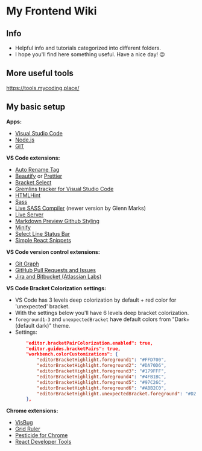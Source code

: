 # My Frontend Wiki

## Info
- Helpful info and tutorials categorized into different folders.
- I hope you'll find here something useful. Have a nice day! 😉

## More useful tools
https://tools.mycoding.place/

## My basic setup

**Apps:**
- [Visual Studio Code](https://code.visualstudio.com/)
- [Node.js](https://nodejs.org/en/)
- [GIT](https://git-scm.com/)

**VS Code extensions:**
- [Auto Rename Tag](https://marketplace.visualstudio.com/items?itemName=formulahendry.auto-rename-tag)
- [Beautify](https://marketplace.visualstudio.com/items?itemName=HookyQR.beautify) or [Prettier](https://marketplace.visualstudio.com/items?itemName=esbenp.prettier-vscode)
- [Bracket Select](https://marketplace.visualstudio.com/items?itemName=chunsen.bracket-select)
- [Gremlins tracker for Visual Studio Code](https://marketplace.visualstudio.com/items?itemName=nhoizey.gremlins)
- [HTMLHint](https://marketplace.visualstudio.com/items?itemName=mkaufman.HTMLHint)
- [Sass](https://marketplace.visualstudio.com/items?itemName=Syler.sass-indented)
- [Live SASS Compiler](https://marketplace.visualstudio.com/items?itemName=glenn2223.live-sass) (newer version by Glenn Marks)
- [Live Server](https://marketplace.visualstudio.com/items?itemName=ritwickdey.LiveServer)
- [Markdown Preview Github Styling](https://marketplace.visualstudio.com/items?itemName=bierner.markdown-preview-github-styles)
- [Minify](https://marketplace.visualstudio.com/items?itemName=HookyQR.minify)
- [Select Line Status Bar](https://marketplace.visualstudio.com/items?itemName=tomoki1207.selectline-statusbar)
- [Simple React Snippets](https://marketplace.visualstudio.com/items?itemName=burkeholland.simple-react-snippets)

**VS Code version control extensions:**
- [Git Graph](https://marketplace.visualstudio.com/items?itemName=mhutchie.git-graph)
- [GitHub Pull Requests and Issues](https://marketplace.visualstudio.com/items?itemName=GitHub.vscode-pull-request-github)
- [Jira and Bitbucket (Atlassian Labs)](https://marketplace.visualstudio.com/items?itemName=Atlassian.atlascode)

**VS Code Bracket Colorization settings:**  
 - VS Code has 3 levels deep colorization by default + red color for 'unexpected' bracket. 
 - With the settings below you'll have 6 levels deep bracket colorization. 
 - `foreground1-3` and `unexpectedBracket` have default colors from "Dark+ (default dark)" theme.
 - Settings:
    ```json
        "editor.bracketPairColorization.enabled": true,
        "editor.guides.bracketPairs": true,
        "workbench.colorCustomizations": {
            "editorBracketHighlight.foreground1": "#FFD700",
            "editorBracketHighlight.foreground2": "#DA70D6",
            "editorBracketHighlight.foreground3": "#179FFF",
            "editorBracketHighlight.foreground4": "#4FB1BC",
            "editorBracketHighlight.foreground5": "#97C26C",
            "editorBracketHighlight.foreground6": "#ABB2C0",
            "editorBracketHighlight.unexpectedBracket.foreground": "#D21414"
        },
    ```

**Chrome extensions:**
- [VisBug](https://chrome.google.com/webstore/detail/visbug/cdockenadnadldjbbgcallicgledbeoc)
- [Grid Ruler](https://chrome.google.com/webstore/detail/grid-ruler/joadogiaiabhmggdifljlpkclnpfncmj)
- [Pesticide for Chrome](https://chrome.google.com/webstore/detail/pesticide-for-chrome-with/neonnmencpneifkhlmhmfhfiklgjmloi)
- [React Developer Tools](https://chrome.google.com/webstore/detail/react-developer-tools/fmkadmapgofadopljbjfkapdkoienihi)